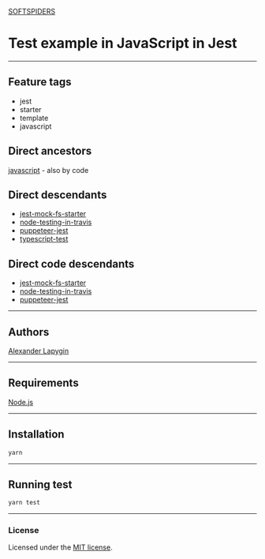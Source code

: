 [SOFTSPIDERS](https://github.com/softspiders/softspiders)

# Test example in JavaScript in Jest

---

## Feature tags

- jest
- starter
- template
- javascript

## Direct ancestors

[javascript](https://github.com/softspiders/javascript) - also by code

## Direct descendants

- [jest-mock-fs-starter](https://github.com/softspiders/jest-mock-fs-starter)
- [node-testing-in-travis](https://github.com/softspiders/node-testing-in-travis)
- [puppeteer-jest](https://github.com/softspiders/puppeteer-jest)
- [typescript-test](https://github.com/softspiders/typescript-test)

## Direct code descendants

- [jest-mock-fs-starter](https://github.com/softspiders/jest-mock-fs-starter)
- [node-testing-in-travis](https://github.com/softspiders/node-testing-in-travis)
- [puppeteer-jest](https://github.com/softspiders/puppeteer-jest)

---

## Authors

[Alexander Lapygin](https://github.com/AlexanderLapygin)

---

## Requirements

[Node.js](https://nodejs.org/en/download/package-manager/)

---

## Installation

```sh
yarn
```

---

## Running test

```sh
yarn test
```

---

### License

Licensed under the [MIT license](./LICENSE).
